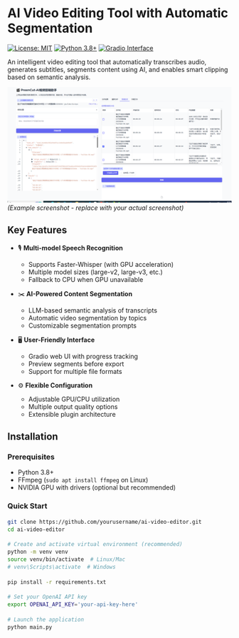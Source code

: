 # AI Video Editing Tool with Automatic Segmentation

[![License: MIT](https://img.shields.io/badge/License-MIT-yellow.svg)](https://opensource.org/licenses/MIT)
[![Python 3.8+](https://img.shields.io/badge/python-3.8+-blue.svg)](https://www.python.org/downloads/)
[![Gradio Interface](https://img.shields.io/badge/Web%20UI-Gradio-FF4B4B.svg)](https://gradio.app/)

An intelligent video editing tool that automatically transcribes audio, generates subtitles, segments content using AI, and enables smart clipping based on semantic analysis.

![Demo Screenshot](docs/screenshot.png) *(Example screenshot - replace with your actual screenshot)*

## Key Features

- 🎙️ **Multi-model Speech Recognition**
  - Supports Faster-Whisper (with GPU acceleration)
  - Multiple model sizes (large-v2, large-v3, etc.)
  - Fallback to CPU when GPU unavailable

- ✂️ **AI-Powered Content Segmentation**
  - LLM-based semantic analysis of transcripts
  - Automatic video segmentation by topics
  - Customizable segmentation prompts

- 🖥️ **User-Friendly Interface**
  - Gradio web UI with progress tracking
  - Preview segments before export
  - Support for multiple file formats

- ⚙️ **Flexible Configuration**
  - Adjustable GPU/CPU utilization
  - Multiple output quality options
  - Extensible plugin architecture

## Installation

### Prerequisites
- Python 3.8+
- FFmpeg (`sudo apt install ffmpeg` on Linux)
- NVIDIA GPU with drivers (optional but recommended)

### Quick Start
```bash
git clone https://github.com/yourusername/ai-video-editor.git
cd ai-video-editor

# Create and activate virtual environment (recommended)
python -m venv venv
source venv/bin/activate  # Linux/Mac
# venv\Scripts\activate  # Windows

pip install -r requirements.txt

# Set your OpenAI API key
export OPENAI_API_KEY='your-api-key-here'

# Launch the application
python main.py
